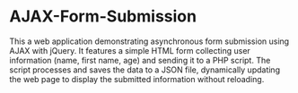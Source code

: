 # AJAX-Form-Submission
This a web application demonstrating asynchronous form submission using AJAX with jQuery. It features a simple HTML form collecting user information (name, first name, age) and sending it to a PHP script. The script processes and saves the data to a JSON file, dynamically updating the web page to display the submitted information without reloading.
